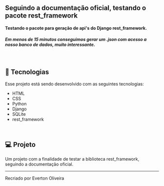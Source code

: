   <h2>Seguindo a documentação oficial, testando o pacote rest_framework</h2>

<h4>Testando o pacote para geração de api's do Django rest_framework. </h4>

 <h5>Em menos de 15 minutos conseguimos gerar um .json com acesso a nosso banco de dados, muito interessante. </h5>

<br>

## 🚀 Tecnologias

Esse projeto está sendo desenvolvido com as seguintes tecnologias:

- HTML
- CSS
- Python
- Django
- SQLite
- rest_framework

<br>

## 💻 Projeto

Um projeto com a finalidade de testar a biblioteca rest_framework, seguindo a documentação oficial.

---

Recriado por Everton Oliveira
